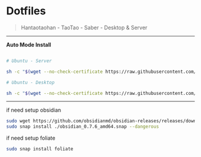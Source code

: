 # Dotfiles

> Hantaotaohan - TaoTao - Saber - Desktop & Server

----

**Auto Mode Install**

```bash

# Ubuntu - Server

sh -c "$(wget --no-check-certificate https://raw.githubusercontent.com/hantaotaohan/Dotfiles/master/install/run_server.sh -O -)"

# Ubuntu - Desktop

sh -c "$(wget --no-check-certificate https://raw.githubusercontent.com/hantaotaohan/Dotfiles/master/install/run_desktop.sh -O -)"

```

----

if need setup obsidian

```bash
sudo wget https://github.com/obsidianmd/obsidian-releases/releases/download/v0.7.6/obsidian_0.7.6_amd64.snap
sudo snap install ./obsidian_0.7.6_amd64.snap --dangerous
```

if need setup foliate

```bash
sudo snap install foliate
```
